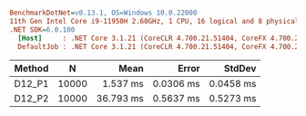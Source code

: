 ``` ini

BenchmarkDotNet=v0.13.1, OS=Windows 10.0.22000
11th Gen Intel Core i9-11950H 2.60GHz, 1 CPU, 16 logical and 8 physical cores
.NET SDK=6.0.100
  [Host]     : .NET Core 3.1.21 (CoreCLR 4.700.21.51404, CoreFX 4.700.21.51508), X64 RyuJIT
  DefaultJob : .NET Core 3.1.21 (CoreCLR 4.700.21.51404, CoreFX 4.700.21.51508), X64 RyuJIT


```
| Method |     N |      Mean |     Error |    StdDev |
|------- |------ |----------:|----------:|----------:|
| D12_P1 | 10000 |  1.537 ms | 0.0306 ms | 0.0458 ms |
| D12_P2 | 10000 | 36.793 ms | 0.5637 ms | 0.5273 ms |
